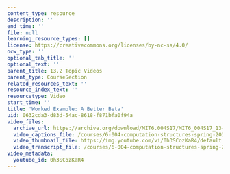 ```yaml
---
content_type: resource
description: ''
end_time: ''
file: null
learning_resource_types: []
license: https://creativecommons.org/licenses/by-nc-sa/4.0/
ocw_type: ''
optional_tab_title: ''
optional_text: ''
parent_title: 13.2 Topic Videos
parent_type: CourseSection
related_resources_text: ''
resource_index_text: ''
resourcetype: Video
start_time: ''
title: 'Worked Example: A Better Beta'
uid: 0632cda3-d83d-54ac-8618-f871bfa0f94a
video_files:
  archive_url: https://archive.org/download/MIT6.004S17/MIT6_004S17_13-02-07-01_300k.mp4
  video_captions_file: /courses/6-004-computation-structures-spring-2017/ad64478b59935ba6bc85f5aa1d4820ea_0h3SCozKaR4.vtt
  video_thumbnail_file: https://img.youtube.com/vi/0h3SCozKaR4/default.jpg
  video_transcript_file: /courses/6-004-computation-structures-spring-2017/634bc0bd376f3503c191e4e2f200152e_0h3SCozKaR4.pdf
video_metadata:
  youtube_id: 0h3SCozKaR4
---
```

